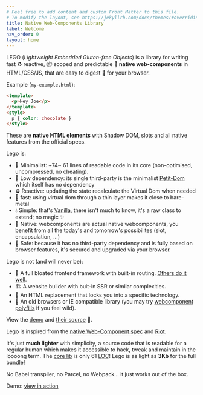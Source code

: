 ```yaml
---
# Feel free to add content and custom Front Matter to this file.
# To modify the layout, see https://jekyllrb.com/docs/themes/#overriding-theme-defaults
title: Native Web-Components Library
label: Welcome
nav_order: 0
layout: home
---
```


LEGO (_Lightweight Embedded Gluten-free Objects_) is a library for writing fast ♻️ reactive, 📦 scoped and predictable 🏡 **native web-components** in HTML/CSS/JS, that are easy to digest 🌱 for your browser.

Example (`my-example.html`):
```html
<template>
  <p>Hey Joe</p>
</template>
<style>
  p { color: chocolate }
</style>
```

These are **native HTML elements** with Shadow DOM, slots and all native features from the official specs.

Lego is:

- 👙 Minimalist: ~74~ 61 lines of readable code in its core (non-optimised, uncompressed, no cheating).
- 🌱 Low dependency: its single third-party is the minimalist [Petit-Dom](https://github.com/yelouafi/petit-dom) which itself has no dependency
- ♻️ Reactive: updating the state recalculate the Virtual Dom when needed
- 🚀 fast: using virtual dom through a thin layer makes it close to bare-metal
- 💧 Simple: that's [Vanilla](http://vanilla-js.com/), there isn't much to know, it's a raw class to extend; no magic ✨
- 🏡 Native: webcomponents are actual native webcomponents, you benefit from all the today's and tomorrow's possibilites (slot, encapsulation, …)
- 🦺 Safe: because it has no third-party dependency and is
fully based on browser features, it's secured and upgraded
via your browser.

Lego is not (and will never be):
- 🏯 A full bloated frontend framework with built-in routing. [Others do it well](https://github.com/visionmedia/page.js).
- 🏗 A website builder with buit-in SSR or similar complexities.
- 🔐 An HTML replacement that locks you into a specific technology.
- 🧓 An old browsers or IE compatible library (you may try [webcomponent polyfills](https://github.com/webcomponents/polyfills) if you feel wild).

View the [demo](https://polight.github.io/lego-demo/) and [their source](https://github.com/Polight/lego-demo) 🧪.

Lego is inspired from the [native Web-Component spec](https://developer.mozilla.org/en-US/docs/Web/Web_Components) and [Riot](https://riot.js.org/).

It's just **much lighter** with simplicity, a source code that is readable for a regular human which makes it accessible to hack, tweak and maintain in the loooong term.
The [core lib](https://github.com/Polight/lego/blob/master/src/lib/Component.js) is only 61 <abbr title="Lines Of Code">LOC</abbr>!
Lego is as light as **3Kb** for the full bundle!

No Babel transpiler, no Parcel, no Webpack… it just works out of the box.

Demo: [view in action](https://polight.github.io/lego-demo/)
